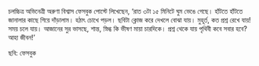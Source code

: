 চলচ্চিত্র অভিনেত্রী অরুণা বিশ্বাস ফেসবুক পোস্টে লিখেছেন, ‘রাত ৩টা ১৫ মিনিটে ঘুম ভেঙে গেছে। হাঁটতে হাঁটতে জানালার কাছে গিয়ে দাঁড়ালাম। হঠাৎ চোখে পড়ল। ছবিটা ক্লোজ করে দেখলে বোঝা যায়। মুহূর্ত, কত প্রশ্ন রেখে যায়! সময় চলে যায়। আজানের সুর ভাসছে, শান্ত, স্নিগ্ধ কি ভীষণ মায়া চারদিকে। প্রশ্ন থেকে যায় পৃথিবী কবে সবার হবে? আহা জীবন!’

ছবি: ফেসবুক
